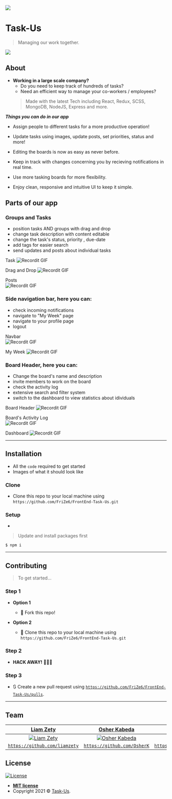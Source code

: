 <a href="http://res.cloudinary.com/dtg7n0zye/image/upload/v1601479025/ptn1e4ignc6ubtihl2n6.png"><img                  src="http://res.cloudinary.com/dtg7n0zye/image/upload/v1601479025/ptn1e4ignc6ubtihl2n6.png"/></a>

# Task-Us

> Managing our work together.

<img src="https://i.ibb.co/mhHy0bN/home.jpg?s=200" />

## About
- **Working in a large scale company?**
  - Do you need to keep track of hundreds of tasks?
  - Need an efficient way to manage your co-workers / employees?
  > Made with the latest Tech including React, Redux, SCSS, MongoDB, NodeJS, Express and more.

***Things you can do in our app***

- Assign people to different tasks for a more productive operation!

- Update tasks using images, update posts, set priorities, status and more!

- Editing the boards is now as easy as never before.

- Keep in track with changes concerning you by recieving notifications in real time.

- Use more tasking boards for more flexibility.

- Enjoy clean, responsive and intuitive UI to keep it simple.


## Parts of our app

### Groups and Tasks

- position tasks AND groups with drag and drop
- change task description with content editable
- change the task's status, priority , due-date
- add tags for easier search
- send updates and posts about individual tasks

Task ![Recordit GIF](http://g.recordit.co/RUMaib3pvA.gif)

Drag and Drop ![Recordit GIF](http://g.recordit.co/7BQdb1PWAK.gif)

Posts </br> ![Recordit GIF](http://g.recordit.co/Qo8fhDv9GK.gif)


### Side navigation bar, here you can:

- check incoming notifications
- navigate to "My Week" page
- navigate to your profile page
- logout

Navbar </br> ![Recordit GIF](http://g.recordit.co/MLuqJ2cy90.gif)

My Week ![Recordit GIF](http://g.recordit.co/bFOWboH02T.gif) 

### Board Header, here you can:

- Change the board's name and description
- invite members to work on the board
- check the activity log
- extensive search and filter system
- switch to the dashboard to view statistics about idividuals

Board Header ![Recordit GIF](http://g.recordit.co/GfxRa5q9Ve.gif)

Board's Activity Log </br> ![Recordit GIF](http://g.recordit.co/FhWx1cFsIr.gif) 

Dashboard  ![Recordit GIF](http://g.recordit.co/DMNIf03n1t.gif)  

---

## Installation

- All the `code` required to get started
- Images of what it should look like

### Clone

- Clone this repo to your local machine using `https://github.com/FriZe6/FrontEnd-Task-Us.git`

### Setup

- 

> Update and install packages first
```
$ npm i
```

---

## Contributing

> To get started...

### Step 1

- **Option 1**
    - 🍴 Fork this repo!

- **Option 2**
    - 👯 Clone this repo to your local machine using `https://github.com/FriZe6/FrontEnd-Task-Us.git`

### Step 2

- **HACK AWAY!** 🔨🔨🔨

### Step 3

- 🔃 Create a new pull request using <a href="https://github.com/FriZe6/FrontEnd-Task-Us/pulls/" target="_blank">`https://github.com/FriZe6/FrontEnd-Task-Us/pulls`</a>.

---

## Team
| <a href="https://github.com/liamzety" target="_blank">**Liam Zety**</a> | <a href="https://github.com/OsherK" target="_blank">**Osher Kabeda**</a> | <a href="https://github.com/FriZe6" target="_blank">**Roei Arazi**</a> |
| :---: |:---:| :---:|
| [![Liam Zety](http://res.cloudinary.com/dtg7n0zye/image/upload/v1601298953/bdaamqpuvcx1tj1qyst3.jpg?s=200)](https://www.linkedin.com/in/liam-zety-0b157b1b6/)    | [![Osher Kabeda](https://cdn.discordapp.com/attachments/752472970047258644/760881627768291338/WIN_20200930_18_11_38_Pro.jpg?s=200)](https://github.com/OsherK) | [![Roei Arazi](https://media.discordapp.net/attachments/752472970047258644/760883616321503232/prrofile-pic.jpeg?s=200)](https://github.com/FriZe6)  |
| <a href="https://github.com/liamzety" target="_blank">`https://github.com/liamzety`</a> | <a href="https://github.com/OsherK" target="_blank">`https://github.com/OsherK`</a> | <a href="https://github.com/FriZe6" target="_blank">`https://github.com/FriZe6`</a> |



## License

[![License](http://img.shields.io/:license-mit-blue.svg?style=flat-square)](http://badges.mit-license.org)

- **[MIT license](http://opensource.org/licenses/mit-license.php)**
- Copyright 2021 © <a href="http://task-us.herokuapp.com" target="_blank">Task-Us</a>.
